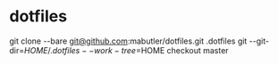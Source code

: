 # dotfiles

git clone --bare git@github.com:mabutler/dotfiles.git .dotfiles
git --git-dir=$HOME/.dotfiles --work-tree=$HOME checkout master
